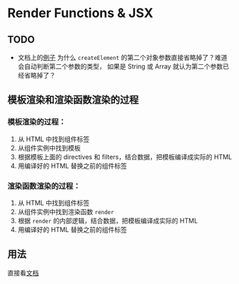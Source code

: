 # Render Functions & JSX

## TODO
* 文档上的[例子](https://vuejs.org/v2/guide/render-function.html#Complete-Example)
  为什么 `createElement` 的第二个对象参数直接省略掉了？难道会自动判断第二个参数的类型，
  如果是 String 或 Array 就认为第二个参数已经省略掉了？


## 模板渲染和渲染函数渲染的过程
### 模板渲染的过程：
1. 从 HTML 中找到组件标签
2. 从组件实例中找到模板
3. 根据模板上面的 directives 和 filters，结合数据，把模板编译成实际的 HTML
4. 用编译好的 HTML 替换之前的组件标签

### 渲染函数渲染的过程：
1. 从 HTML 中找到组件标签
2. 从组件实例中找到渲染函数 `render`
3. 根据 `render` 的内部逻辑，结合数据，把模板编译成实际的 HTML
4. 用编译好的 HTML 替换之前的组件标签


## 用法
直接看[文档](https://vuejs.org/v2/guide/render-function.html)
